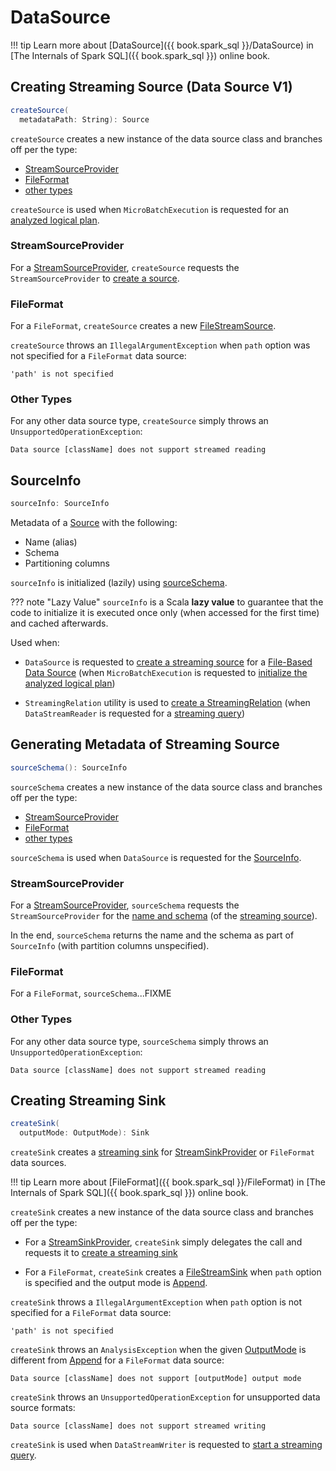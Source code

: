 # DataSource

!!! tip
    Learn more about [DataSource]({{ book.spark_sql }}/DataSource) in [The Internals of Spark SQL]({{ book.spark_sql }}) online book.

## <span id="createSource"> Creating Streaming Source (Data Source V1)

```scala
createSource(
  metadataPath: String): Source
```

`createSource` creates a new instance of the data source class and branches off per the type:

* [StreamSourceProvider](#createSource-StreamSourceProvider)
* [FileFormat](#createSource-FileFormat)
* [other types](#createSource-other)

`createSource` is used when `MicroBatchExecution` is requested for an [analyzed logical plan](micro-batch-execution/MicroBatchExecution.md#logicalPlan).

### <span id="createSource-StreamSourceProvider"> StreamSourceProvider

For a [StreamSourceProvider](StreamSourceProvider.md), `createSource` requests the `StreamSourceProvider` to [create a source](StreamSourceProvider.md#createSource).

### <span id="createSource-FileFormat"> FileFormat

For a `FileFormat`, `createSource` creates a new [FileStreamSource](datasources/file/FileStreamSource.md).

`createSource` throws an `IllegalArgumentException` when `path` option was not specified for a `FileFormat` data source:

```text
'path' is not specified
```

### <span id="createSource-other"> Other Types

For any other data source type, `createSource` simply throws an `UnsupportedOperationException`:

```text
Data source [className] does not support streamed reading
```

## <span id="sourceInfo"> SourceInfo

```scala
sourceInfo: SourceInfo
```

Metadata of a [Source](Source.md) with the following:

* Name (alias)
* Schema
* Partitioning columns

`sourceInfo` is initialized (lazily) using [sourceSchema](#sourceSchema).

??? note "Lazy Value"
    `sourceInfo` is a Scala **lazy value** to guarantee that the code to initialize it is executed once only (when accessed for the first time) and cached afterwards.

Used when:

* `DataSource` is requested to [create a streaming source](#createSource) for a [File-Based Data Source](datasources/file/index.md) (when `MicroBatchExecution` is requested to [initialize the analyzed logical plan](micro-batch-execution/MicroBatchExecution.md#logicalPlan))

* `StreamingRelation` utility is used to [create a StreamingRelation](logical-operators/StreamingRelation.md#apply) (when `DataStreamReader` is requested for a [streaming query](DataStreamReader.md#load))

## <span id="sourceSchema"> Generating Metadata of Streaming Source

```scala
sourceSchema(): SourceInfo
```

`sourceSchema` creates a new instance of the data source class and branches off per the type:

* [StreamSourceProvider](#sourceSchema-StreamSourceProvider)
* [FileFormat](#sourceSchema-FileFormat)
* [other types](#sourceSchema-other)

`sourceSchema` is used when `DataSource` is requested for the [SourceInfo](#sourceInfo).

### <span id="sourceSchema-StreamSourceProvider"> StreamSourceProvider

For a [StreamSourceProvider](StreamSourceProvider.md), `sourceSchema` requests the `StreamSourceProvider` for the [name and schema](StreamSourceProvider.md#sourceSchema) (of the [streaming source](Source.md)).

In the end, `sourceSchema` returns the name and the schema as part of `SourceInfo` (with partition columns unspecified).

### <span id="sourceSchema-FileFormat"> FileFormat

For a `FileFormat`, `sourceSchema`...FIXME

### <span id="sourceSchema-other"> Other Types

For any other data source type, `sourceSchema` simply throws an `UnsupportedOperationException`:

```text
Data source [className] does not support streamed reading
```

## <span id="createSink"> Creating Streaming Sink

```scala
createSink(
  outputMode: OutputMode): Sink
```

`createSink` creates a [streaming sink](Sink.md) for [StreamSinkProvider](StreamSinkProvider.md) or `FileFormat` data sources.

!!! tip
    Learn more about [FileFormat]({{ book.spark_sql }}/FileFormat) in [The Internals of Spark SQL]({{ book.spark_sql }}) online book.

`createSink` creates a new instance of the data source class and branches off per the type:

* For a [StreamSinkProvider](StreamSinkProvider.md), `createSink` simply delegates the call and requests it to [create a streaming sink](StreamSinkProvider.md#createSink)

* For a `FileFormat`, `createSink` creates a [FileStreamSink](datasources/file/FileStreamSink.md) when `path` option is specified and the output mode is [Append](OutputMode.md#Append).

`createSink` throws a `IllegalArgumentException` when `path` option is not specified for a `FileFormat` data source:

```text
'path' is not specified
```

`createSink` throws an `AnalysisException` when the given [OutputMode](OutputMode.md) is different from [Append](OutputMode.md#Append) for a `FileFormat` data source:

```text
Data source [className] does not support [outputMode] output mode
```

`createSink` throws an `UnsupportedOperationException` for unsupported data source formats:

```text
Data source [className] does not support streamed writing
```

`createSink` is used when `DataStreamWriter` is requested to [start a streaming query](DataStreamWriter.md#start).

